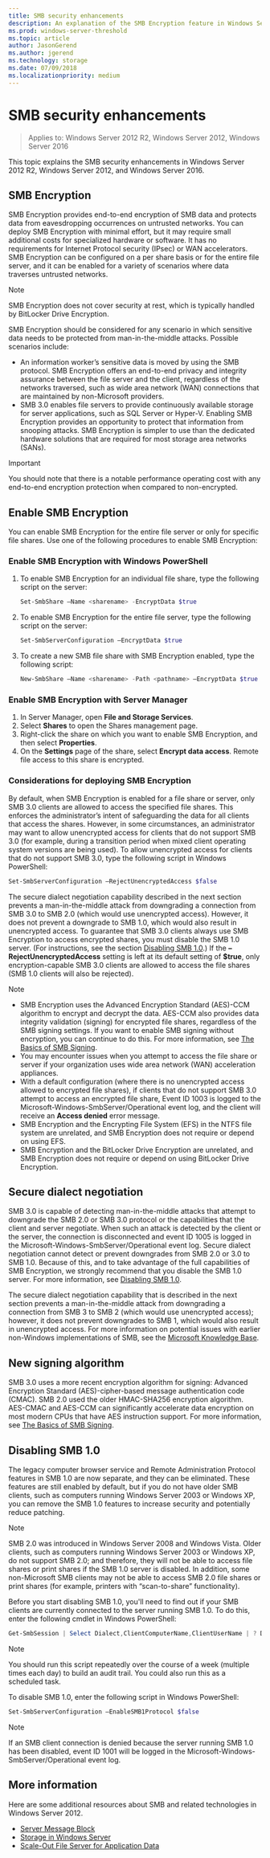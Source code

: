 ```yaml
---
title: SMB security enhancements
description: An explanation of the SMB Encryption feature in Windows Server 2012 R2, Windows Server 2012, and Windows Server 2016.
ms.prod: windows-server-threshold 
ms.topic: article 
author: JasonGerend 
ms.author: jgerend 
ms.technology: storage 
ms.date: 07/09/2018
ms.localizationpriority: medium
---
```

# SMB security enhancements

>Applies to: Windows Server 2012 R2, Windows Server 2012, Windows Server 2016

This topic explains the SMB security enhancements in Windows Server 2012 R2, Windows Server 2012, and Windows Server 2016.

## SMB Encryption

SMB Encryption provides end-to-end encryption of SMB data and protects data from eavesdropping occurrences on untrusted networks. You can deploy SMB Encryption with minimal effort, but it may require small additional costs for specialized hardware or software. It has no requirements for Internet Protocol security (IPsec) or WAN accelerators. SMB Encryption can be configured on a per share basis or for the entire file server, and it can be enabled for a variety of scenarios where data traverses untrusted networks.

>[!NOTE]
>SMB Encryption does not cover security at rest, which is typically handled by BitLocker Drive Encryption.

SMB Encryption should be considered for any scenario in which sensitive data needs to be protected from man-in-the-middle attacks. Possible scenarios include:

- An information worker’s sensitive data is moved by using the SMB protocol. SMB Encryption offers an end-to-end privacy and integrity assurance between the file server and the client, regardless of the networks traversed, such as wide area network (WAN) connections that are maintained by non-Microsoft providers.
- SMB 3.0 enables file servers to provide continuously available storage for server applications, such as SQL Server or Hyper-V. Enabling SMB Encryption provides an opportunity to protect that information from snooping attacks. SMB Encryption is simpler to use than the dedicated hardware solutions that are required for most storage area networks (SANs).

>[!IMPORTANT]
>You should note that there is a notable performance operating cost with any end-to-end encryption protection when compared to non-encrypted.

## Enable SMB Encryption

You can enable SMB Encryption for the entire file server or only for specific file shares. Use one of the following procedures to enable SMB Encryption:

### Enable SMB Encryption with Windows PowerShell

1. To enable SMB Encryption for an individual file share, type the following script on the server:
    
    ```PowerShell
    Set-SmbShare –Name <sharename> -EncryptData $true
    ```
2. To enable SMB Encryption for the entire file server, type the following script on the server:
    
    ```PowerShell
    Set-SmbServerConfiguration –EncryptData $true
    ```
3. To create a new SMB file share with SMB Encryption enabled, type the following script:
    
    ```PowerShell
    New-SmbShare –Name <sharename> -Path <pathname> –EncryptData $true
    ```

### Enable SMB Encryption with Server Manager

1. In Server Manager, open **File and Storage Services**.
2. Select **Shares** to open the Shares management page.
3. Right-click the share on which you want to enable SMB Encryption, and then select **Properties**.
4. On the **Settings** page of the share, select **Encrypt data access**. Remote file access to this share is encrypted.

### Considerations for deploying SMB Encryption

By default, when SMB Encryption is enabled for a file share or server, only SMB 3.0 clients are allowed to access the specified file shares. This enforces the administrator’s intent of safeguarding the data for all clients that access the shares. However, in some circumstances, an administrator may want to allow unencrypted access for clients that do not support SMB 3.0 (for example, during a transition period when mixed client operating system versions are being used). To allow unencrypted access for clients that do not support SMB 3.0, type the following script in Windows PowerShell:

```PowerShell
Set-SmbServerConfiguration –RejectUnencryptedAccess $false
```

The secure dialect negotiation capability described in the next section prevents a man-in-the-middle attack from downgrading a connection from SMB 3.0 to SMB 2.0 (which would use unencrypted access). However, it does not prevent a downgrade to SMB 1.0, which would also result in unencrypted access. To guarantee that SMB 3.0 clients always use SMB Encryption to access encrypted shares, you must disable the SMB 1.0 server. (For instructions, see the section [Disabling SMB 1.0](#disabling-smb-10).) If the **–RejectUnencryptedAccess** setting is left at its default setting of **$true**, only encryption-capable SMB 3.0 clients are allowed to access the file shares (SMB 1.0 clients will also be rejected).

>[!NOTE]
>* SMB Encryption uses the Advanced Encryption Standard (AES)-CCM algorithm to encrypt and decrypt the data. AES-CCM also provides data integrity validation (signing) for encrypted file shares, regardless of the SMB signing settings. If you want to enable SMB signing without encryption, you can continue to do this. For more information, see [The Basics of SMB Signing](https://blogs.technet.microsoft.com/josebda/2010/12/01/the-basics-of-smb-signing-covering-both-smb1-and-smb2/).
>* You may encounter issues when you attempt to access the file share or server if your organization uses wide area network (WAN) acceleration appliances.
>* With a default configuration (where there is no unencrypted access allowed to encrypted file shares), if clients that do not support SMB 3.0 attempt to access an encrypted file share, Event ID 1003 is logged to the Microsoft-Windows-SmbServer/Operational event log, and the client will receive an **Access denied** error message.
>* SMB Encryption and the Encrypting File System (EFS) in the NTFS file system are unrelated, and SMB Encryption does not require or depend on using EFS.
>* SMB Encryption and the BitLocker Drive Encryption are unrelated, and SMB Encryption does not require or depend on using BitLocker Drive Encryption.

## Secure dialect negotiation

SMB 3.0 is capable of detecting man-in-the-middle attacks that attempt to downgrade the SMB 2.0 or SMB 3.0 protocol or the capabilities that the client and server negotiate. When such an attack is detected by the client or the server, the connection is disconnected and event ID 1005 is logged in the Microsoft-Windows-SmbServer/Operational event log. Secure dialect negotiation cannot detect or prevent downgrades from SMB 2.0 or 3.0 to SMB 1.0. Because of this, and to take advantage of the full capabilities of SMB Encryption, we strongly recommend that you disable the SMB 1.0 server. For more information, see [Disabling SMB 1.0](#disabling-smb-10).

The secure dialect negotiation capability that is described in the next section prevents a man-in-the-middle attack from downgrading a connection from SMB 3 to SMB 2 (which would use unencrypted access); however, it does not prevent downgrades to SMB 1, which would also result in unencrypted access. For more information on potential issues with earlier non-Windows implementations of SMB, see the [Microsoft Knowledge Base](http://support.microsoft.com/kb/2686098).

## New signing algorithm

SMB 3.0 uses a more recent encryption algorithm for signing: Advanced Encryption Standard (AES)-cipher-based message authentication code (CMAC). SMB 2.0 used the older HMAC-SHA256 encryption algorithm. AES-CMAC and AES-CCM can significantly accelerate data encryption on most modern CPUs that have AES instruction support. For more information, see [The Basics of SMB Signing](https://blogs.technet.microsoft.com/josebda/2010/12/01/the-basics-of-smb-signing-covering-both-smb1-and-smb2/).

## Disabling SMB 1.0

The legacy computer browser service and Remote Administration Protocol features in SMB 1.0 are now separate, and they can be eliminated. These features are still enabled by default, but if you do not have older SMB clients, such as computers running Windows Server 2003 or Windows XP, you can remove the SMB 1.0 features to increase security and potentially reduce patching.

>[!NOTE]
>SMB 2.0 was introduced in Windows Server 2008 and Windows Vista. Older clients, such as computers running Windows Server 2003 or Windows XP, do not support SMB 2.0; and therefore, they will not be able to access file shares or print shares if the SMB 1.0 server is disabled. In addition, some non-Microsoft SMB clients may not be able to access SMB 2.0 file shares or print shares (for example, printers with “scan-to-share” functionality).

Before you start disabling SMB 1.0, you'll need to find out if your SMB clients are currently connected to the server running SMB 1.0. To do this, enter the following cmdlet in Windows PowerShell:

```PowerShell
Get-SmbSession | Select Dialect,ClientComputerName,ClientUserName | ? Dialect -lt 2
```

>[!NOTE]
>You should run this script repeatedly over the course of a week (multiple times each day) to build an audit trail. You could also run this as a scheduled task.

To disable SMB 1.0, enter the following script in Windows PowerShell:

```PowerShell
Set-SmbServerConfiguration –EnableSMB1Protocol $false
```

>[!NOTE]
>If an SMB client connection is denied because the server running SMB 1.0 has been disabled, event ID 1001 will be logged in the Microsoft-Windows-SmbServer/Operational event log.

## More information

Here are some additional resources about SMB and related technologies in Windows Server 2012.

- [Server Message Block](file-server-smb-overview.md)
- [Storage in Windows Server](../storage.md)
- [Scale-Out File Server for Application Data](../../failover-clustering/sofs-overview.md)
